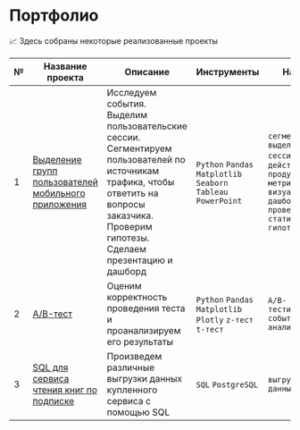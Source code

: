 # Портфолио

📈 Здесь собраны некоторые реализованные проекты

|№|Название проекта|Описание|Инструменты|Навыки|
|---|---|---|---|---|
|1|[Выделение групп пользователей мобильного приложения](https://github.com/koroleva-e/portfolio/tree/main/Выделение%20групп%20пользователей%20на%20основе%20поведения)|Исследуем события. Выделим пользовательские сессии. Сегментируем пользователей по источникам трафика, чтобы ответить на вопросы заказчика. Проверим гипотезы. Сделаем презентацию и дашборд|`Python` `Pandas` `Matplotlib` `Seaborn` `Tableau` `PowerPoint`| `сегментация` `выделение сессий` `частота действий` `продуктовые метрики` `визуализация и дашборды` `проверка статистических гипотез`|
|2|[A/B-тест](https://github.com/koroleva-e/portfolio/tree/main/AB-тест)|Оценим корректность проведения теста и проанализируем его результаты|`Python` `Pandas` `Matplotlib` `Plotly` `z-тест` `t-тест`|`A/B-тестирование` `событийная аналитика`|
|3|[SQL для сервиса чтения книг по подписке](https://github.com/koroleva-e/portfolio/tree/main/SQL)|Произведем различные выгрузки данных купленного сервиса с помощью SQL|`SQL` `PostgreSQL`|`выгрузка данных`|

